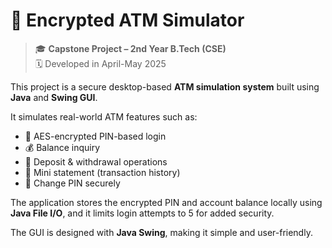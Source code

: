 # 🔐 Encrypted ATM Simulator

> 🎓 **Capstone Project – 2nd Year B.Tech (CSE)**  
> 🗓️ Developed in April-May 2025

This project is a secure desktop-based **ATM simulation system** built using **Java** and **Swing GUI**.

It simulates real-world ATM features such as:

- 🔐 AES-encrypted PIN-based login
- 💰 Balance inquiry
- 💸 Deposit & withdrawal operations
- 🧾 Mini statement (transaction history)
- 🔁 Change PIN securely

The application stores the encrypted PIN and account balance locally using **Java File I/O**, and it limits login attempts to 5 for added security.

The GUI is designed with **Java Swing**, making it simple and user-friendly.
